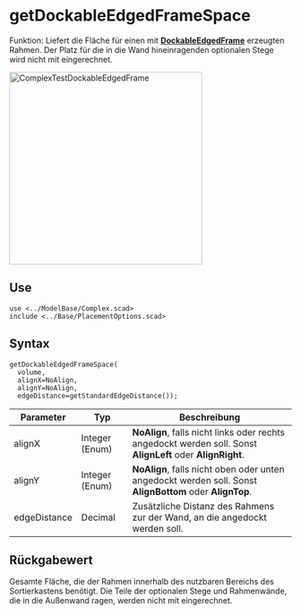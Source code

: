 # getDockableEdgedFrameSpace

Funktion: Liefert die Fläche für einen mit [__DockableEdgedFrame__](DockableEdgedFrame.md) erzeugten Rahmen. Der Platz für die in die Wand hineinragenden optionalen Stege wird nicht mit eingerechnet.

<img width="344" alt="ComplexTestDockableEdgedFrame" src="https://user-images.githubusercontent.com/48654609/168326465-092ff8fa-9027-4002-a818-d70652e15877.png">

## Use
```
use <../ModelBase/Complex.scad>
include <../Base/PlacementOptions.scad>
```

## Syntax
```
getDockableEdgedFrameSpace(
  volume, 
  alignX=NoAlign,
  alignY=NoAlign,
  edgeDistance=getStandardEdgeDistance());
```

| Parameter | Typ | Beschreibung |
| ------ | ------ | ------ |
| alignX | Integer (Enum) |  __NoAlign__, falls nicht links oder rechts angedockt werden soll. Sonst __AlignLeft__ oder __AlignRight__. |
| alignY | Integer (Enum) |  __NoAlign__, falls nicht oben oder unten angedockt werden soll. Sonst __AlignBottom__ oder __AlignTop__. |
| edgeDistance | Decimal | Zusätzliche Distanz des Rahmens zur der Wand, an die angedockt werden soll. |

## Rückgabewert
Gesamte Fläche, die der Rahmen innerhalb des nutzbaren Bereichs des Sortierkastens benötigt. Die Teile der optionalen Stege und Rahmenwände, die in die Außenwand ragen, werden nicht mit eingerechnet.
